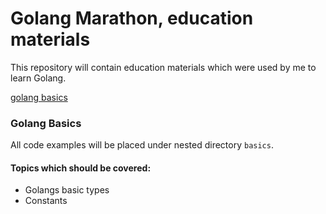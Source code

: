 # Golang Marathon, education materials
This repository will contain education materials which were used by me to learn Golang. 

[golang basics](https://github.com/lubouski/go-marathon#golang-basics)

### Golang Basics
All code examples will be placed under nested directory `basics`. 

#### Topics which should be covered:
* Golangs basic types 
* Constants 

